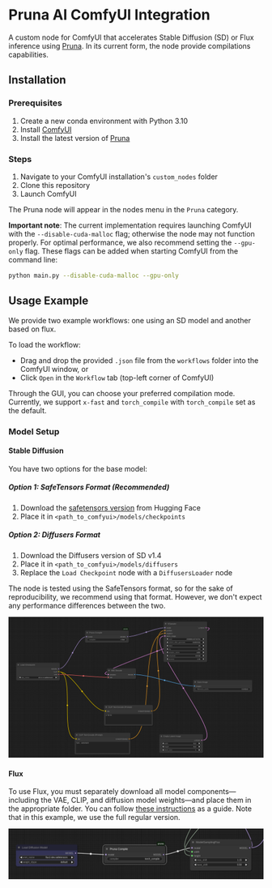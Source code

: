 # Pruna AI ComfyUI Integration

A custom node for ComfyUI that accelerates Stable Diffusion (SD) or Flux inference using [Pruna](https://docs.pruna.ai/en/latest/index.html). In its current form, the node provide compilations capabilities. 

## Installation

### Prerequisites
1. Create a new conda environment with Python 3.10
2. Install [ComfyUI](https://github.com/comfyanonymous/ComfyUI)
3. Install the latest version of [Pruna](https://docs.pruna.ai/en/latest/setup/pip.html)

### Steps
1. Navigate to your ComfyUI installation's `custom_nodes` folder
2. Clone this repository
3. Launch ComfyUI

The Pruna node will appear in the nodes menu in the `Pruna` category. 

**Important note**: The current implementation requires launching ComfyUI with the `--disable-cuda-malloc` flag; 
otherwise the node may not function properly. For optimal performance, we also recommend setting the 
`--gpu-only` flag. These flags can be added when starting ComfyUI from the command line:
```bash
python main.py --disable-cuda-malloc --gpu-only
```


## Usage Example

We provide two example workflows: one using an SD model and another based on flux. 

To load the  workflow:
- Drag and drop the provided `.json` file from the `workflows` folder into the ComfyUI window, or
- Click `Open` in the `Workflow` tab (top-left corner of ComfyUI)

Through the GUI, you can choose your preferred compilation mode. Currently, we support `x-fast` and `torch_compile` with `torch_compile` set as the default.


### Model Setup

#### Stable Diffusion
You have two options for the base model:

##### Option 1: SafeTensors Format (Recommended)
1. Download the [safetensors version](https://huggingface.co/CompVis/stable-diffusion-v-1-4-original/resolve/refs%2Fpr%2F228/sd-v1-4.safetensors) from Hugging Face
2. Place it in `<path_to_comfyui>/models/checkpoints`

##### Option 2: Diffusers Format
1. Download the Diffusers version of SD v1.4
2. Place it in `<path_to_comfyui>/models/diffusers`
3. Replace the `Load Checkpoint` node with a `DiffusersLoader` node

The node is tested using the SafeTensors format, so for the 
sake of reproducibility, we recommend using that format. 
However, we don't expect any performance differences between the two.

![Example Workflow](./images/SD.png)

#### Flux 
To use Flux, you must separately download all model components—including the VAE, CLIP, and diffusion model weights—and place them in the appropriate folder.
You can follow [these instructions](https://comfyanonymous.github.io/ComfyUI_examples/flux/)
as a guide. Note that in this example, we use the full regular version. 

![Example Workflow](./images/flux.png)

